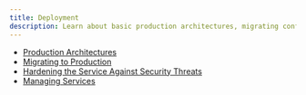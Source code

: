 ```yaml
---
title: Deployment
description: Learn about basic production architectures, migrating configuration from a testing environment to production, managing (start/stop/restart) services and hardening the service against security threats.
---
```


- [Production Architectures](deployment-topics)
- [Migrating to Production](deployment-topics/#migrating-configuration)
- [Hardening the Service Against Security Threats](hardening.md)
- [Managing Services](deployment-topics/managing-services)
